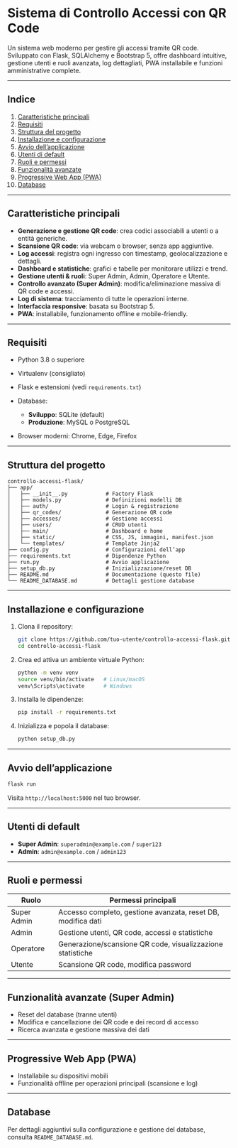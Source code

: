 # Sistema di Controllo Accessi con QR Code

Un sistema web moderno per gestire gli accessi tramite QR code. Sviluppato con Flask, SQLAlchemy e Bootstrap 5, offre dashboard intuitive, gestione utenti e ruoli avanzata, log dettagliati, PWA installabile e funzioni amministrative complete.

---

## Indice

1. [Caratteristiche principali](#caratteristiche-principali)
2. [Requisiti](#requisiti)
3. [Struttura del progetto](#struttura-del-progetto)
4. [Installazione e configurazione](#installazione-e-configurazione)
5. [Avvio dell’applicazione](#avvio-dellapplicazione)
6. [Utenti di default](#utenti-di-default)
7. [Ruoli e permessi](#ruoli-e-permessi)
8. [Funzionalità avanzate](#funzionalit%C3%A0-avanzate)
9. [Progressive Web App (PWA)](#progressive-web-app-pwa)
10. [Database](#database)

---

## Caratteristiche principali

* **Generazione e gestione QR code**: crea codici associabili a utenti o a entità generiche.
* **Scansione QR code**: via webcam o browser, senza app aggiuntive.
* **Log accessi**: registra ogni ingresso con timestamp, geolocalizzazione e dettagli.
* **Dashboard e statistiche**: grafici e tabelle per monitorare utilizzi e trend.
* **Gestione utenti & ruoli**: Super Admin, Admin, Operatore e Utente.
* **Controllo avanzato (Super Admin)**: modifica/eliminazione massiva di QR code e accessi.
* **Log di sistema**: tracciamento di tutte le operazioni interne.
* **Interfaccia responsive**: basata su Bootstrap 5.
* **PWA**: installabile, funzionamento offline e mobile-friendly.

---

## Requisiti

* Python 3.8 o superiore
* Virtualenv (consigliato)
* Flask e estensioni (vedi `requirements.txt`)
* Database:

  * **Sviluppo**: SQLite (default)
  * **Produzione**: MySQL o PostgreSQL
* Browser moderni: Chrome, Edge, Firefox

---

## Struttura del progetto

```
controllo-accessi-flask/
├── app/
│   ├── __init__.py            # Factory Flask
│   ├── models.py              # Definizioni modelli DB
│   ├── auth/                  # Login & registrazione
│   ├── qr_codes/              # Generazione QR code
│   ├── accesses/              # Gestione accessi
│   ├── users/                 # CRUD utenti
│   ├── main/                  # Dashboard e home
│   ├── static/                # CSS, JS, immagini, manifest.json
│   └── templates/             # Template Jinja2
├── config.py                  # Configurazioni dell’app
├── requirements.txt           # Dipendenze Python
├── run.py                     # Avvio applicazione
├── setup_db.py                # Inizializzazione/reset DB
├── README.md                  # Documentazione (questo file)
└── README_DATABASE.md         # Dettagli gestione database
```

---

## Installazione e configurazione

1. Clona il repository:

   ```bash
   git clone https://github.com/tuo-utente/controllo-accessi-flask.git
   cd controllo-accessi-flask
   ```
2. Crea ed attiva un ambiente virtuale Python:

   ```bash
   python -m venv venv
   source venv/bin/activate   # Linux/macOS
   venv\Scripts\activate      # Windows
   ```
3. Installa le dipendenze:

   ```bash
   pip install -r requirements.txt
   ```
4. Inizializza e popola il database:

   ```bash
   python setup_db.py
   ```

---

## Avvio dell’applicazione

```bash
flask run
```

Visita `http://localhost:5000` nel tuo browser.

---

## Utenti di default

* **Super Admin**: `superadmin@example.com` / `super123`
* **Admin**: `admin@example.com` / `admin123`

---

## Ruoli e permessi

| Ruolo       | Permessi principali                                          |
| ----------- | ------------------------------------------------------------ |
| Super Admin | Accesso completo, gestione avanzata, reset DB, modifica dati |
| Admin       | Gestione utenti, QR code, accessi e statistiche              |
| Operatore   | Generazione/scansione QR code, visualizzazione statistiche   |
| Utente      | Scansione QR code, modifica password                         |

---

## Funzionalità avanzate (Super Admin)

* Reset del database (tranne utenti)
* Modifica e cancellazione dei QR code e dei record di accesso
* Ricerca avanzata e gestione massiva dei dati

---

## Progressive Web App (PWA)

* Installabile su dispositivi mobili
* Funzionalità offline per operazioni principali (scansione e log)

---

## Database

Per dettagli aggiuntivi sulla configurazione e gestione del database, consulta `README_DATABASE.md`.
